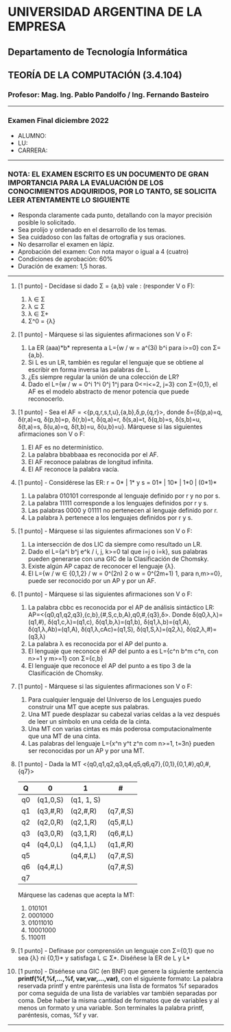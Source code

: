 # UNIVERSIDAD ARGENTINA DE LA EMPRESA

## Departamento de Tecnología Informática

## TEORÍA DE LA COMPUTACIÓN (3.4.104)

### Profesor: Mag. Ing. Pablo Pandolfo / Ing. Fernando Basteiro

---

### Examen Final diciembre 2022

* ALUMNO:  
* LU:
* CARRERA:

---

### NOTA: EL EXAMEN ESCRITO ES UN DOCUMENTO DE GRAN IMPORTANCIA PARA LA EVALUACIÓN DE LOS CONOCIMIENTOS ADQUIRIDOS, POR LO TANTO, SE SOLICITA LEER ATENTAMENTE LO SIGUIENTE

* Responda claramente cada punto, detallando con la mayor precisión posible lo solicitado.
* Sea prolijo y ordenado en el desarrollo de los temas.
* Sea cuidadoso con las faltas de ortografía y sus oraciones.
* No desarrollar el examen en lápiz.
* Aprobación del examen: Con nota mayor o igual a 4 (cuatro)
* Condiciones de aprobación: 60%
* Duración de examen: 1,5 horas.

---

1. [1 punto] - Decídase si dado Σ = {a,b} vale : (responder V o F):
    1. λ ∈ Σ
    1. λ ⊆ Σ
    1. λ ∈ Σ+
    1. Σ^0 = {λ}

1. [1 punto] - Márquese si las siguientes afirmaciones son V o F:
    1. La ER (aaa)\*b\* representa a L={w / w = a^(3i) b^i para i>=0} con Σ={a,b}.
    1. Si L es un LR, también es regular el lenguaje que se obtiene al escribir en forma inversa las palabras de L.
    1. ¿Es siempre regular la unión de una colección de LR?
    1. Dado el L={w / w = 0^i 1^i 0^j 1^j para 0<=i<=2, j=3} con Σ={0,1}, el AF es el modelo abstracto de menor potencia que puede reconocerlo.

1. [1 punto] - Sea el AF = <{p,q,r,s,t,u},{a,b},δ,p,{q,r}>, donde δ={δ(p,a)=q, δ(r,a)=q, δ(p,b)=p, δ(r,b)=t, δ(q,a)=r, δ(s,a)=t, δ(q,b)=s, δ(s,b)=u, δ(t,a)=s, δ(u,a)=q, δ(t,b)=u, δ(u,b)=u}. Márquese si las siguientes afirmaciones son V o F:
    1. El AF es no determinístico.
    1. La palabra bbabbaaa es reconocida por el AF.
    1. El AF reconoce palabras de longitud infinita.
    1. El AF reconoce la palabra vacía.

1. [1 punto] - Considérese las ER: r = 0\* | 1\* y s = 01\* | 10\* | 1\*0 | (0\*1)\*
    1. La palabra 010101 corresponde al lenguaje definido por r y no por s.
    1. La palabra 11111 corresponde a los lenguajes definidos por r y s.
    1. Las palabras 0000 y 01111 no pertenecen al lenguaje definido por r.
    1. La palabra λ pertenece a los lenguajes definidos por r y s.

1. [1 punto] - Márquese si las siguientes afirmaciones son V o F:
    1. La intersección de dos LIC da siempre como resultado un LR.
    1. Dado el L={a^i b^j e^k / i, j, k>=0 tal que i=j o i=k}, sus palabras pueden generarse con una GIC de la Clasificación de Chomsky.
    1. Existe algún AP capaz de reconocer el lenguaje {λ}.
    1. El L={w / w ∈ {0,1,2} / w = 0^(2n) 2 o w = 0^(2m+1) 1, para n,m>=0}, puede ser reconocido por un AP y por un AF.

1. [1 punto] - Márquese si las siguientes afirmaciones son V o F:
    1. La palabra cbbc es reconocida por el AP de análisis sintáctico LR: AP=<{q0,q1,q2,q3},{c,b},{#,S,c,b,A},q0,#,{q3},δ>. Donde δ(q0,λ,λ)=(q1,#), δ(q1,c,λ)=(q1,c), δ(q1,b,λ)=(q1,b), δ(q1,λ,b)=(q1,A), δ(q1,λ,Ab)=(q1,A), δ(q1,λ,cAc)=(q1,S), δ(q1,S,λ)=(q2,λ), δ(q2,λ,#)=(q3,λ)
    1. La palabra λ es reconocida por el AP del punto a.
    1. El lenguaje que reconoce el AP del punto a es L={c^n b^m c^n, con n>=1 y m>=1} con Σ={c,b}
    1. El lenguaje que reconoce el AP del punto a es tipo 3 de la Clasificación de Chomsky.

1. [1 punto] - Márquese si las siguientes afirmaciones son V o F:
    1. Para cualquier lenguaje del Universo de los Lenguajes puedo construir una MT que acepte sus palabras.
    1. Una MT puede desplazar su cabezal varias celdas a la vez después de leer un símbolo en una celda de la cinta.
    1. Una MT con varias cintas es más poderosa computacionalmente que una MT de una cinta.
    1. Las palabras del lenguaje L={x^n y^t z^n com n>=1, t=3n} pueden ser reconocidas por un AP y por una MT.

1. [1 punto] - Dada la MT <{q0,q1,q2,q3,q4,q5,q6,q7},{0,1},{0,1,#},q0,#,{q7}>

    | Q | 0 | 1 | # |
    | -- | -- | -- | -- |
    | q0 | (q1,0,S) | (q1, 1, S) | |
    | q1 | (q3,#,R) | (q2,#,R) | (q7,#,S) |
    | q2 | (q2,0,R) | (q2,1,R) | (q5,#,L) |
    | q3 | (q3,0,R) | (q3,1,R) | (q6,#,L) |
    | q4 | (q4,0,L) | (q4,1,L) | (q1,#,R) |
    | q5 | | (q4,#,L) | (q7,#,S) |
    | q6 | (q4,#,L) | | (q7,#,S) |
    | q7 | | | |

    Márquese las cadenas que acepta la MT:
    1. 010101
    1. 0001000
    1. 01011010
    1. 10001000
    1. 110011

1. [1 punto] - Defínase por comprensión un lenguaje con Σ={0,1} que no sea {λ} ni {0,1}* y satisfaga L ⊆ Σ\*. Diséñese la ER de L y L\*

1. [1 punto] - Diséñese una GIC (en BNF) que genere la siguiente sentencia **printf(%f,%f,...,%f, var,var,...,var)**, con el siguiente formato: La palabra reservada printf y entre paréntesis una lista de formatos %f separados por coma seguida de una lista de variables var también separadas por coma. Debe haber la misma cantidad de formatos que de variables y al menos un formato y una variable. Son terminales la palabra printf, paréntesis, comas, %f y var.

---
